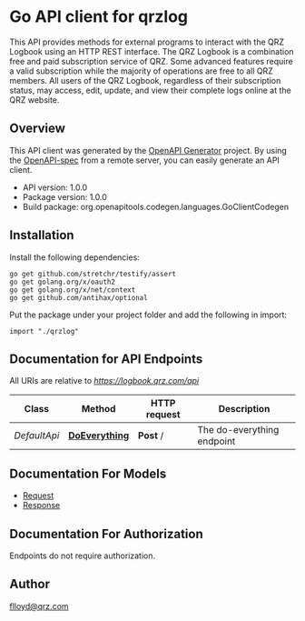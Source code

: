 # Go API client for qrzlog

This API provides methods for external programs to interact with the QRZ Logbook using an HTTP REST interface. The QRZ Logbook is a combination free and paid subscription service of QRZ. Some advanced features require a valid subscription while the majority of operations are free to all QRZ members. All users of the QRZ Logbook, regardless of their subscription status, may access, edit, update, and view their complete logs online at the QRZ website.

## Overview
This API client was generated by the [OpenAPI Generator](https://openapi-generator.tech) project.  By using the [OpenAPI-spec](https://www.openapis.org/) from a remote server, you can easily generate an API client.

- API version: 1.0.0
- Package version: 1.0.0
- Build package: org.openapitools.codegen.languages.GoClientCodegen

## Installation

Install the following dependencies:

```shell
go get github.com/stretchr/testify/assert
go get golang.org/x/oauth2
go get golang.org/x/net/context
go get github.com/antihax/optional
```

Put the package under your project folder and add the following in import:

```golang
import "./qrzlog"
```

## Documentation for API Endpoints

All URIs are relative to *https://logbook.qrz.com/api*

Class | Method | HTTP request | Description
------------ | ------------- | ------------- | -------------
*DefaultApi* | [**DoEverything**](docs/DefaultApi.md#doeverything) | **Post** / | The do-everything endpoint


## Documentation For Models

 - [Request](docs/Request.md)
 - [Response](docs/Response.md)


## Documentation For Authorization

 Endpoints do not require authorization.



## Author

flloyd@qrz.com

